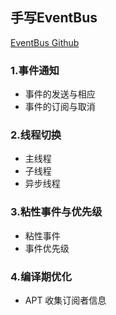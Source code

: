 ## 手写EventBus

[EventBus Github](https://github.com/greenrobot/EventBus)



### 1.事件通知

* 事件的发送与相应
* 事件的订阅与取消

### 2.线程切换

* 主线程
* 子线程
* 异步线程

### 3.粘性事件与优先级

* 粘性事件
* 事件优先级

### 4.编译期优化

* APT 收集订阅者信息

